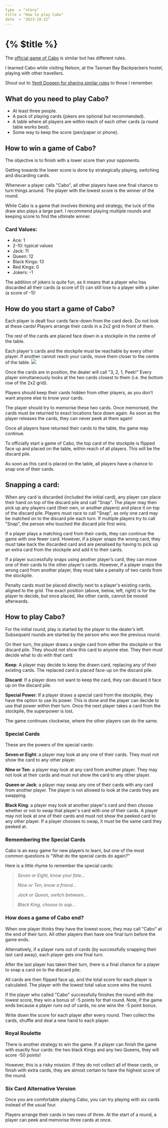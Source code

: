 ```yaml
---
type  = "story"
title = "How to play Cabo"
date  = "2023-10-22"
---
```


# {% $title %}

The [official game of Cabo](https://en.wikipedia.org/wiki/Cabo_(game)) is
similar but has different rules.

I learned Cabo while visiting Nelson, at the Tasman Bay Backpackers hostel,
playing with other travellers.

Shout out to [Yentl Doggen for sharing similar rules](https://yentldoggen.com/how-to-play-cabo-the-famous-travellers-card-game/) to those I remember.

## What do you need to play Cabo?

- At least three people.
- A pack of playing cards (jokers are optional but recommended).
- A table where all players are within reach of each other cards (a round
  table works best).
- Some way to keep the score (pen/paper or phone).

## How to win a game of Cabo? 

The objective is to finish with a lower score than your opponents.

Getting towards the lower score is done by strategically playing, switching and discarding cards.

Whenever a player calls "Cabo", all other players have one final chance to turn things around. The player with the lowest score is the winner of the round.

While Cabo is a game that involves thinking and strategy, the luck of the draw also plays a large part. I recommend playing multiple rounds and keeping score to find the ultimate winner.

### Card Values: 

- Ace: 1
- 2-10: typical values 
- Jack: 11
- Queen: 12
- Black Kings: 13
- Red Kings: 0
- Jokers: -1

The addition of jokers is quite fun, as it means that a player who has discarded all their cards (a score of 0) can still lose to a player with a joker (a score of -1)!

## How do you start a game of Cabo?

Each player is dealt four cards face-down from the card deck. Do not look at these cards! Players arrange their cards in a 2x2 grid in front of them.

The rest of the cards are placed face down in a stockpile in the centre of the table.

Each player's cards and the stockpile must be reachable by every other player. If another cannot reach your cards, move them closer to the centre of the table.
![](other/cabo-setup.png)

Once the cards are in position, the dealer will call "3, 2, 1, Peek!" Every player simultaneously looks at the two cards closest to them (i.e. the bottom row of the 2x2 grid).

Players should keep their cards hidden from other players, as you don’t want anyone else to know your cards.

The player should try to memorise these two cards. Once memorised, the cards must be returned to exact locations face down again. As soon as the player releases the cards, they can never peek at them again!

Once all players have returned their cards to the table, the game may continue.

To officially start a game of Cabo, the top card of the stockpile is flipped face up and placed on the table, within reach of all players. This will be the discard pile.

As soon as this card is placed on the table, all players have a chance to snap one of their cards.

## Snapping a card:

When any card is discarded (included the initial card), any player can place their hand on top of the discard pile and call "Snap". The player may then pick up any players card (their own, or another players) and place it on top of the discard pile. Players must race to call "Snap", as only one card may be matched on to the discard pile each turn. If multiple players try to call "Snap", the person who touched the discard pile first wins.

If a player plays a matching card from their cards, they can continue the game with one fewer card. However, if a player snaps the wrong card, they must take back the discarded card and are penalised by having to pick up an extra card from the stockpile and add it to their cards.

If a player successfully snaps using another player’s card, they can move one of their cards to the other player’s cards. However, if a player snaps the wrong card from another player, they must take a penalty of two cards from the stockpile.

Penalty cards must be placed directly next to a player's existing cards, aligned to the grid. The exact position (above, below, left, right) is for the player to decide, but once placed, like other cards, cannot be moved afterwards.
## How to play Cabo?

For the initial round, play is started by the player to the dealer’s left.
Subsequent rounds are started by the person who won the previous round.

On their turn, the player draws a single card from either the stockpile or the discard pile. They should not show this card to anyone else. They then must decide what to do with that card:

**Keep**: A player may decide to keep the drawn card, replacing any of their existing cards. The replaced card is placed face-up on the discard pile.

**Discard**: If a player does not want to keep the card, they can discard it face up on the discard pile.

**Special Power**: If a player draws a special card from the stockpile, they have the option to use its power. This is done and the player can decide to use that power within their turn. Once the next player takes a card from the stockpile, the superpower is lost.

The game continues clockwise, where the other players can do the same.

### Special Cards

These are the powers of the special cards:

**Seven or Eight**: a player may look at any one of their cards. They must not show the card to any other player.

**Nine or Ten**: a player may look at any card from another player. They may not look at their cards and must not show the card to any other player.

**Queen or Jack**: a player may swap any one of their cards with any card from another player. The player is not allowed to look at the cards they are swapping.

**Black King**: a player may look at another player's card and then choose whether or not to swap that player's card with one of their cards. A player may not look at one of their cards and must not show the peeked card to any other player. If a player chooses to swap, it must be the same card they peeked at.

### Remembering the Special Cards

Cabo is an easy game for new players to learn, but one of the most common questions is "What do the special cards do again?"

Here is a little rhyme to remember the special cards:

> _Seven or Eight, know your fate…_
>
> _Nine or Ten, know a friend…_
>
> _Jack or Queen, switch between…_
>
> _Black King, choose to sap…_

### How does a game of Cabo end? 

When one player thinks they have the lowest score, they may call "Cabo" at the end of their turn. All other players then have one final turn before the game ends.

Alternatively, if a player runs out of cards (by successfully snapping their last card away), each player gets one final turn.

After the last player has taken their turn, there is a final chance for a
player to snap a card on to the discard pile.

All cards are then flipped face up, and the total score for each player is calculated. The player with the lowest total value score wins the round. 

If the player who called "Cabo" successfully finishes the round with the lowest score, they win a bonus of -5 points for that round. Note, if the game ends because a player runs out of cards, no one wins the -5 point bonus.

Write down the score for each player after every round. Then collect the cards, shuffle and deal a new hand to each player.

### Royal Roulette

There is another strategy to win the game. If a player can finish the game with exactly four cards: the two black Kings and any two Queens, they will score -50 points!

However, this is a risky mission. If they do not collect all of these cards, or finish with extra cards, they are almost certain to have the highest score of the round.
### Six Card Alternative Version

Once you are comfortable playing Cabo, you can try playing with six cards instead of the usual four. 

Players arrange their cards in two rows of three. At the start of a round, a player can peek and memorise three cards at once. 
